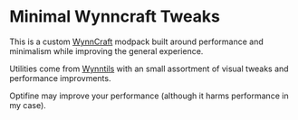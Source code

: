 # Minimal Wynncraft Tweaks

This is a custom [WynnCraft](https://wynncraft.com/) modpack built around performance and minimalism while improving the general experience.


Utilities come from [Wynntils](https://wynntils.com/) with an small assortment of visual tweaks and performance improvments.


Optifine may improve your performance (although it harms performance in my case).